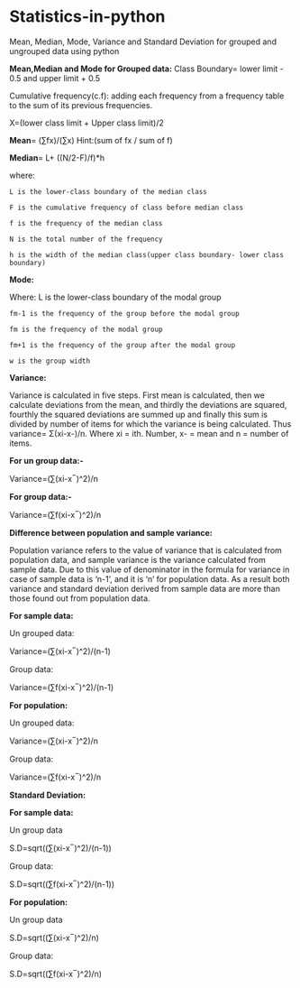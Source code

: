 # Statistics-in-python
Mean, Median, Mode, Variance and Standard Deviation for grouped and ungrouped data using python

 
**Mean,Median and Mode for Grouped data:**
Class Boundary= lower limit - 0.5 and upper limit + 0.5

Cumulative frequency(c.f): adding each frequency from a frequency table to the sum of its previous frequencies.

X=(lower class limit + Upper class limit)/2

**Mean**= (∑fx)/(∑x)      Hint:(sum of fx / sum of f)

**Median**=  L+ ((N/2-F)/f)*h   

where:

	L is the lower-class boundary of the median class
	
	F is the cumulative frequency of class before median class
	
	f is the frequency of the median class
	
	N is the total number of the frequency
	
	h is the width of the median class(upper class boundary- lower class boundary)
	
	
  
**Mode:**
 
Where:
	L is the lower-class boundary of the modal group
	
	fm-1 is the frequency of the group before the modal group
	
	fm is the frequency of the modal group
	
	fm+1 is the frequency of the group after the modal group
	
	w is the group width

**Variance:**

Variance is calculated in five steps. First mean is calculated, then we calculate deviations from the mean, and thirdly the deviations are squared, fourthly the squared deviations are summed up and finally this sum is divided by number of items for which the variance is being calculated. Thus variance= Σ(xi-x-)/n. Where xi = ith. Number, x- = mean and n = number of items.

**For un group data:-**

Variance=(∑(xi-x ̅ )^2)/n

**For group data:-**

Variance=(∑f(xi-x ̅ )^2)/n

**Difference between population and sample variance:**

Population variance refers to the value of variance that is calculated from population data, and sample variance is the variance calculated from sample data. Due to this value of denominator in the formula for variance in case of sample data is ‘n-1’, and it is ‘n’ for population data. As a result both variance and standard deviation derived from sample data are more than those found out from population data.

**For sample data:**

Un grouped data:

Variance=(∑(xi-x ̅ )^2)/(n-1)

Group data:

Variance=(∑f(xi-x ̅ )^2)/(n-1)

**For population:**

Un grouped data:

Variance=(∑(xi-x ̅ )^2)/n

Group data:

Variance=(∑f(xi-x ̅ )^2)/n

**Standard Deviation:**

**For sample data:**

Un group data

S.D=sqrt((∑(xi-x ̅ )^2)/(n-1))

Group data:

S.D=sqrt((∑f(xi-x ̅ )^2)/(n-1))

**For population:**

Un group data

S.D=sqrt((∑(xi-x ̅ )^2)/n)

Group data:

S.D=sqrt((∑f(xi-x ̅ )^2)/n)

